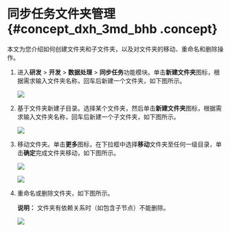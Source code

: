 # 同步任务文件夹管理 {#concept_dxh_3md_bhb .concept}

本文为您介绍如何创建文件夹和子文件夹，以及对文件夹的移动、重命名和删除操作。

1.  进入**研发** \> **开发** \> **数据处理** \> **同步任务**功能模块。单击**新建文件夹**图标，根据需求输入文件夹名称，回车后新建一个文件夹，如下图所示。

    ![](http://static-aliyun-doc.oss-cn-hangzhou.aliyuncs.com/assets/img/136296/156134650140482_zh-CN.png)

2.  基于文件夹新建子目录。选择某个文件夹，然后单击**新建文件夹**图标，根据需求输入文件夹名称，回车后新建一个子文件夹，如下图所示。

    ![](http://static-aliyun-doc.oss-cn-hangzhou.aliyuncs.com/assets/img/136296/156134650140483_zh-CN.png)

3.  移动文件夹。单击**更多**图标，在下拉框中选择**移动**文件夹至任何一级目录，单击**确定**完成文件夹移动，如下图所示。

    ![](http://static-aliyun-doc.oss-cn-hangzhou.aliyuncs.com/assets/img/136296/156134651240484_zh-CN.png)

    ![](http://static-aliyun-doc.oss-cn-hangzhou.aliyuncs.com/assets/img/136296/156134651240486_zh-CN.png)

4.  重命名或删除文件夹，如下图所示。

    **说明：** 文件夹有依赖关系时（如包含子节点）不能删除。

    ![](http://static-aliyun-doc.oss-cn-hangzhou.aliyuncs.com/assets/img/136296/156134651340487_zh-CN.png)


